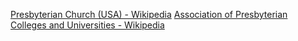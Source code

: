 ﻿[Presbyterian Church (USA) - Wikipedia](https://en.wikipedia.org/wiki/Presbyterian_Church_(USA))
[Association of Presbyterian Colleges and Universities - Wikipedia](https://en.wikipedia.org/wiki/Association_of_Presbyterian_Colleges_and_Universities)